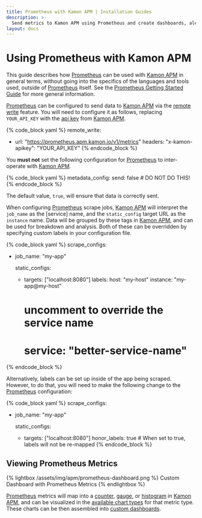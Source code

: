 ```yaml
---
title: Prometheus with Kamon APM | Installation Guides
description: >-
  Send metrics to Kamon APM using Prometheus and create dashboards, alerts, and more
layout: docs
---
```


Using Prometheus with Kamon APM
==================================

This guide describes how [Prometheus] can be used with [Kamon APM] in general terms, without going into the specifics of the languages and tools used, outside of
[Prometheus] itself. See the [Prometheus Getting Started Guide](https://prometheus.io/docs/prometheus/latest/getting_started/) for more general information.

[Prometheus] can be configured to send data to [Kamon APM] via the [remote write] feature. You will need to configure it as follows, replacing `YOUR_API_KEY` with
the [api key] from [Kamon APM].

{% code_block yaml %}
remote_write:
  - url: "https://prometheus.apm.kamon.io/v1/metrics"
    headers:
      "x-kamon-apikey": "YOUR_API_KEY"
{% endcode_block %}

You **must not** set the following configuration for [Prometheus] to inter-operate with [Kamon APM].

{% code_block yaml %}
  metadata_config:
    send: false # DO NOT DO THIS!
{% endcode_block %}

The default value, `true`, will ensure that data is correctly sent.

When configuring [Prometheus] scrape jobs, [Kamon APM] will interpret the `job_name` as the [service] name, and the `static_config` target URL as the `instance` name.
Data will be grouped by these tags in [Kamon APM], and can be used for breakdown and analysis. Both of these can be overridden by specifying custom labels in your
configuration file.

{% code_block yaml %}
scrape_configs:
  - job_name: "my-app"

    static_configs:
    - targets: ["localhost:8080"]
      labels:
        host: "my-host"
        instance: "my-app@my-host"

        # uncomment to override the service name
        # service: "better-service-name"
{% endcode_block %}

Alternatively, labels can be set up inside of the app being scraped. However, to do that, you will need to make the following change to the [Prometheus] configuration:

{% code_block yaml %}
scrape_configs:
  - job_name: "my-app"

    static_configs:
    - targets: ["localhost:8080"]
      honor_labels: true # When set to true, labels will not be re-mapped
{% endcode_block %}

Viewing Prometheus Metrics
---------------------------

{% lightbox /assets/img/apm/prometheus-dashboard.png %}
Custom Dashboard with Prometheus Metrics
{% endlightbox %}

[Prometheus] metrics will map into a [counter], [gauge], or [histogram] in [Kamon APM], and can be visualized in the [available chart types] for that metric type.
These charts can be then assembled into [custom dashboards].

[Prometheus]: https://prometheus.io/
[Kamon APM]: ../../../apm/general/overview/
[remote write]: https://prometheus.io/docs/prometheus/latest/configuration/configuration/#remote_write
[api key]: ../../../apm/general/environments/#environment-information
[custom dashboards]: ../../../apm/dashboards/introduction/
[available chart types]: ../../../apm/general/charts/
[counter]: ../../../core/metrics/#counters
[gauge]: ../../../core/metrics/#gauges
[histogram]: ../../../core/metrics/#histograms